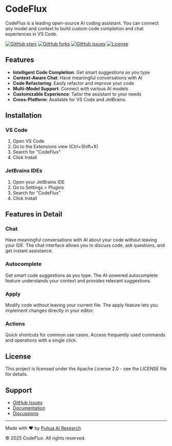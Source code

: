 <!-- Plugin description -->
# CodeFlux

CodeFlux is a leading open-source AI coding assistant. You can connect any model and context to build custom code completion and chat experiences in VS Code.

[![GitHub stars](https://img.shields.io/github/stars/Puhua-AI-Research/CodeFlux-Extention?style=for-the-badge)](https://github.com/Puhua-AI-Research/CodeFlux-Extention/stargazers)
[![GitHub forks](https://img.shields.io/github/forks/Puhua-AI-Research/CodeFlux-Extention?style=for-the-badge)](https://github.com/Puhua-AI-Research/CodeFlux-Extention/network/members)
[![GitHub issues](https://img.shields.io/github/issues/Puhua-AI-Research/CodeFlux-Extention?style=for-the-badge)](https://github.com/Puhua-AI-Research/CodeFlux-Extention/issues)
[![License](https://img.shields.io/badge/License-Apache_2.0-blue.svg?style=for-the-badge)](https://opensource.org/licenses/Apache-2.0)

## Features

- **Intelligent Code Completion**: Get smart suggestions as you type
- **Context-Aware Chat**: Have meaningful conversations with AI
- **Code Refactoring**: Easily refactor and improve your code
- **Multi-Model Support**: Connect with various AI models
- **Customizable Experience**: Tailor the assistant to your needs
- **Cross-Platform**: Available for VS Code and JetBrains

## Installation

### VS Code
1. Open VS Code
2. Go to the Extensions view (Ctrl+Shift+X)
3. Search for "CodeFlux"
4. Click Install

### JetBrains IDEs
1. Open your JetBrains IDE
2. Go to Settings > Plugins
3. Search for "CodeFlux"
4. Click Install

## Features in Detail

### Chat
Have meaningful conversations with AI about your code without leaving your IDE. The chat interface allows you to discuss code, ask questions, and get instant assistance.

### Autocomplete
Get smart code suggestions as you type. The AI-powered autocomplete feature understands your context and provides relevant suggestions.

### Apply
Modify code without leaving your current file. The apply feature lets you implement changes directly in your editor.

### Actions
Quick shortcuts for common use cases. Access frequently used commands and operations with a single click.

## License

This project is licensed under the Apache License 2.0 - see the LICENSE file for details.

## Support

- [GitHub Issues](https://github.com/Puhua-AI-Research/CodeFlux-Extention/issues)
- [Documentation](https://github.com/Puhua-AI-Research/CodeFlux-Extention/wiki)
- [Discussions](https://github.com/Puhua-AI-Research/CodeFlux-Extention/discussions)

---

Made with ❤️ by [Puhua AI Research](https://github.com/Puhua-AI-Research)

© 2025 CodeFlux. All rights reserved.
<!-- Plugin description end -->
